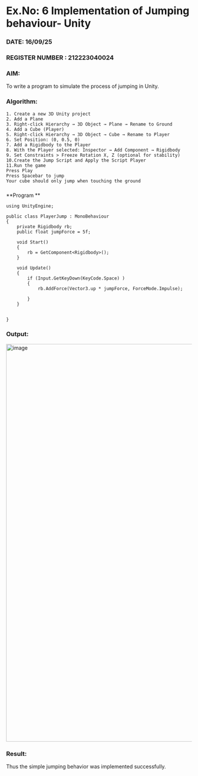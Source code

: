 # Ex.No: 6  Implementation of Jumping  behaviour- Unity
### DATE: 16/09/25                                                                           
### REGISTER NUMBER : 212223040024
### AIM: 
To write a program to simulate the process of jumping in Unity.
### Algorithm:
```
1. Create a new 3D Unity project
2. Add a Plane
3. Right-click Hierarchy → 3D Object → Plane → Rename to Ground
4. Add a Cube (Player)
5. Right-click Hierarchy → 3D Object → Cube → Rename to Player
6. Set Position: (0, 0.5, 0)
7. Add a Rigidbody to the Player
8. With the Player selected: Inspector → Add Component → Rigidbody
9. Set Constraints > Freeze Rotation X, Z (optional for stability)
10.Create the Jump Script and Apply the Script Player
11.Run the game
Press Play
Press Spacebar to jump
Your cube should only jump when touching the ground
```
###
**Program **
```
using UnityEngine;

public class PlayerJump : MonoBehaviour
{
    private Rigidbody rb;
    public float jumpForce = 5f;
    
    void Start()
    {
        rb = GetComponent<Rigidbody>();
    }

    void Update()
    {
        if (Input.GetKeyDown(KeyCode.Space) )
        {
            rb.AddForce(Vector3.up * jumpForce, ForceMode.Impulse);
            
        }
    }

   
}
```
### Output:
<img width="1918" height="1079" alt="image" src="https://github.com/user-attachments/assets/0e25db34-ec39-4144-8394-3176943628da" />









### Result:
Thus the simple jumping behavior was implemented successfully.
